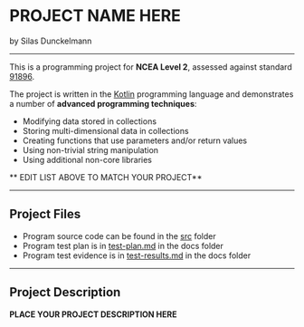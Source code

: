 # PROJECT NAME HERE

by Silas Dunckelmann

---

This is a programming project for **NCEA Level 2**, assessed against standard [91896](docs/as91896.pdf).

The project is written in the [Kotlin](https://kotlinlang.org) programming language and demonstrates a number of **advanced programming techniques**:
- Modifying data stored in collections
- Storing multi-dimensional data in collections
- Creating functions that use parameters and/or return values
- Using non-trivial string manipulation
- Using additional non-core libraries

** EDIT LIST ABOVE TO MATCH YOUR PROJECT**

---

## Project Files

- Program source code can be found in the [src](src/) folder
- Program test plan is in [test-plan.md](docs/test-plan.md) in the docs folder
- Program test evidence is in [test-results.md](docs/test-results.md) in the docs folder

---

## Project Description

**PLACE YOUR PROJECT DESCRIPTION HERE**



